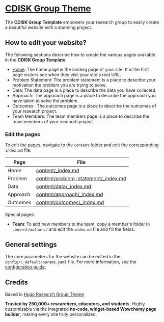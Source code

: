 # [CDISK Group Theme](https://github.com/wowchemy/starter-hugo-research-group)

The **CDISK Group Template** empowers your research group to easily create a beautiful website with a stunning project.


## How to edit your website?

The following sections describe how to create the various pages available in the **CDISK Group Template**.

- [Home](#home): The home page is the landing page of your site. It is the first page visitors see when they visit your site's root URL.
- Problem Statement: The problem statement is a place to describe your motivation the problem you are trying to solve.
- Data: The data page is a place to describe the data you have collected.
- Approach: The approach page is a place to describe the approach you have taken to solve the problem.
- Outcomes : The outcomes page is a place to describe the outcomes of your research project.
- Team Members: The team members page is a place to describe the team members of your research project.

### Edit the pages

To edit the pages, navigate to the `content` folder and edit the corresponding `index.md` file.

| Page     | File                                                                       |
| -------- | -------------------------------------------------------------------------- |
| Home     | [content/\_index.md](content/\_index.md)                                    |
| Problem  | [content/problem-statement/\_index.md](content/problem-statement/index.md) |
| Data     | [content/data/\_index.md](content/data/index.md)                           |
| Approach | [content/approach/\_index.md](content/approach/index.md)                   |
| Outcomes | [content/outcomes/\_index.md](content/outcomes/index.md)                   |

Special pages:

- **Team**: To add new members to the team, copy a member's folder in `content/authors/` and edit the `index.md` file and fill the fields.

## General settings

The core parameters for the website can be edited in the `config/\_default/params.yaml` file. For more information, see the [configuration guide](https://wowchemy.com/docs/getting-started/get-started/#customize-it).

## Credits

Based in [Hugo Research Group Theme](https://github.com/wowchemy/starter-hugo-research-group)

️**Trusted by 250,000+ researchers, educators, and students.** Highly customizable via the integrated **no-code, widget-based Wowchemy page builder**, making every site truly personalized.
